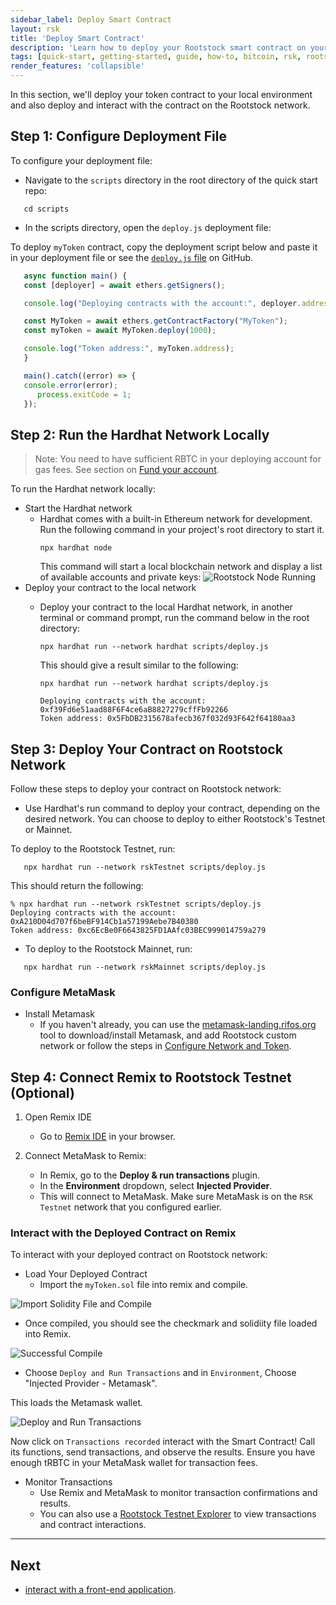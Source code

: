 ```yaml
---
sidebar_label: Deploy Smart Contract
layout: rsk
title: 'Deploy Smart Contract'
description: 'Learn how to deploy your Rootstock smart contract on your local environment and the Rootstock network'
tags: [quick-start, getting-started, guide, how-to, bitcoin, rsk, rootstock, blockchain]
render_features: 'collapsible'
---
```


In this section, we'll deploy your token contract to your local environment and also deploy and interact with the contract on the Rootstock network.

## Step 1: Configure Deployment File

To configure your deployment file:

- Navigate to the `scripts` directory in the root directory of the quick start repo:

```shell
   cd scripts
```

- In the scripts directory, open the `deploy.js` deployment file:
    
To deploy `myToken` contract, copy the deployment script below and paste it in your deployment file or see the [`deploy.js` file](https://raw.githubusercontent.com/rsksmart/rootstock-quick-start-guide/feat/complete/scripts/deploy.js) on GitHub.
      
```js
   async function main() {
   const [deployer] = await ethers.getSigners();

   console.log("Deploying contracts with the account:", deployer.address);

   const MyToken = await ethers.getContractFactory("MyToken");
   const myToken = await MyToken.deploy(1000);

   console.log("Token address:", myToken.address);
   }

   main().catch((error) => {
   console.error(error);
      process.exitCode = 1;
   });
```

## Step 2: Run the Hardhat Network Locally

> Note: You need to have sufficient RBTC in your deploying account for gas fees. See section on [Fund your account](/guides/quickstart/hardhat/configure-hardhat#step-3-fund-your-accounts).

To run the Hardhat network locally:

[](#top "collapsible")
- Start the Hardhat network
   - Hardhat comes with a built-in Ethereum network for development. Run the following command in your project's root directory to start it.
      ```shell
      npx hardhat node
      ```
      This command will start a local blockchain network and display a list of available accounts and private keys:
      ![Rootstock Node Running](/img/guides/quickstart/hardhat/run-node.png)
- Deploy your contract to the local network
   - Deploy your contract to the local Hardhat network, in another terminal or command prompt, run the command below in the root directory:
      ```shell
      npx hardhat run --network hardhat scripts/deploy.js
      ```

      This should give a result similar to the following:
      
      ```shell
      npx hardhat run --network hardhat scripts/deploy.js

      Deploying contracts with the account: 0xf39Fd6e51aad88F6F4ce6aB8827279cffFb92266
      Token address: 0x5FbDB2315678afecb367f032d93F642f64180aa3
      ```

## Step 3: Deploy Your Contract on Rootstock Network

Follow these steps to deploy your contract on Rootstock network:

- Use Hardhat's run command to deploy your contract, depending on the desired network. You can choose to deploy to either Rootstock's Testnet or Mainnet.

To deploy to the Rootstock Testnet, run:

```shell
   npx hardhat run --network rskTestnet scripts/deploy.js
```

This should return the following:

```shell
% npx hardhat run --network rskTestnet scripts/deploy.js 
Deploying contracts with the account: 0xA210D04d707f6beBF914Cb1a57199Aebe7B40380
Token address: 0xc6EcBe0F6643825FD1AAfc03BEC999014759a279
```

- To deploy to the Rootstock Mainnet, run:

```shell
   npx hardhat run --network rskMainnet scripts/deploy.js
```

### Configure MetaMask

[](#top "collapsible")
- Install Metamask
   - If you haven't already, you can use the [metamask-landing.rifos.org](https://metamask-landing.rifos.org/) tool to download/install Metamask, and add Rootstock custom network or follow the steps in [Configure Network and Token](/guides/quickstart/browser/custom-network-and-token/). 

## Step 4: Connect Remix to Rootstock Testnet (Optional)

1. Open Remix IDE

   - Go to [Remix IDE](https://remix.ethereum.org/) in your browser.

2. Connect MetaMask to Remix:

   - In Remix, go to the **Deploy & run transactions** plugin.
   - In the **Environment** dropdown, select **Injected Provider**.
   - This will connect to MetaMask. Make sure MetaMask is on the `RSK Testnet` network that you configured earlier.

### Interact with the Deployed Contract on Remix

To interact with your deployed contract on Rootstock network:

- Load Your Deployed Contract
   - Import the `myToken.sol` file into remix and compile.

![Import Solidity File and Compile](/img/guides/quickstart/hardhat/compile-contract-remix.png)

- Once compiled, you should see the checkmark and solidiity file loaded into Remix. 

![Successful Compile](/img/guides/quickstart/hardhat/successful-compile-remix.png)

- Choose `Deploy and Run Transactions` and in `Environment`, Choose "Injected Provider - Metamask". 

This loads the Metamask wallet.

![Deploy and Run Transactions](/img/guides/quickstart/hardhat/deploy-and-run-tx-remix.png)

Now click on `Transactions recorded` interact with the Smart Contract! Call its functions, send transactions, and observe the results. Ensure you have enough tRBTC in your MetaMask wallet for transaction fees.

- Monitor Transactions
   - Use Remix and MetaMask to monitor transaction confirmations and results.
   - You can also use a [Rootstock Testnet Explorer](https://explorer.testnet.rsk.co/) to view transactions and contract interactions.

---

## Next

- [interact with a front-end application](/guides/quickstart/hardhat/interact-with-frontend/).
